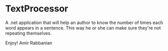 TextProcessor
=============
A .net application that will help an author to know the number of times each word appears in a sentence. This way he or she can make sure they're not repeating themselves.

Enjoy! 
Amir Rabbanian
